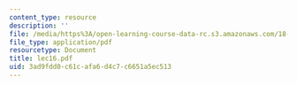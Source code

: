 ```yaml
---
content_type: resource
description: ''
file: /media/https%3A/open-learning-course-data-rc.s3.amazonaws.com/18-034-honors-differential-equations-spring-2004/3ad9fdd0c61cafa6d4c7c6651a5ec513_lec16.pdf
file_type: application/pdf
resourcetype: Document
title: lec16.pdf
uid: 3ad9fdd0-c61c-afa6-d4c7-c6651a5ec513
---
```

